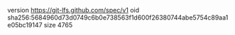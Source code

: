 version https://git-lfs.github.com/spec/v1
oid sha256:5684960d73d0749c6b0e738563f1d600f26380744abe5754c89aa1e05bc19147
size 4765
